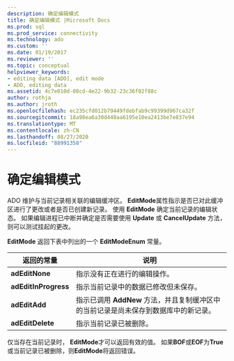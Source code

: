 ```yaml
---
description: 确定编辑模式
title: 确定编辑模式 |Microsoft Docs
ms.prod: sql
ms.prod_service: connectivity
ms.technology: ado
ms.custom: ''
ms.date: 01/19/2017
ms.reviewer: ''
ms.topic: conceptual
helpviewer_keywords:
- editing data [ADO], edit mode
- ADO, editing data
ms.assetid: 4c7e010d-08cd-4e22-9b32-23c36f02f88c
author: rothja
ms.author: jroth
ms.openlocfilehash: ec235cfd012b79449fdebfab9c99399d967ca32f
ms.sourcegitcommit: 18a98ea6a30d448aa6195e10ea2413be7e837e94
ms.translationtype: MT
ms.contentlocale: zh-CN
ms.lasthandoff: 08/27/2020
ms.locfileid: "88991358"
---
```

# <a name="determining-edit-mode"></a>确定编辑模式
ADO 维护与当前记录相关联的编辑缓冲区。 **EditMode**属性指示是否已对此缓冲区进行了更改或者是否已创建新记录。 使用 **EditMode** 确定当前记录的编辑状态。 如果编辑进程已中断并确定是否需要使用 **Update** 或 **CancelUpdate** 方法，则可以测试挂起的更改。  
  
 **EditMode** 返回下表中列出的一个 **EditModeEnum** 常量。  
  
|返回的常量|说明|  
|--------------|-----------------|  
|**adEditNone**|指示没有正在进行的编辑操作。|  
|**adEditInProgress**|指示当前记录中的数据已修改但未保存。|  
|**adEditAdd**|指示已调用 **AddNew** 方法，并且复制缓冲区中的当前记录是尚未保存到数据库中的新记录。|  
|**adEditDelete**|指示当前记录已被删除。|  
  
 仅当存在当前记录时， **EditMode**才可以返回有效的值。 如果**BOF**或**EOF**为**True**或当前记录已被删除，则**EditMode**将返回错误。
